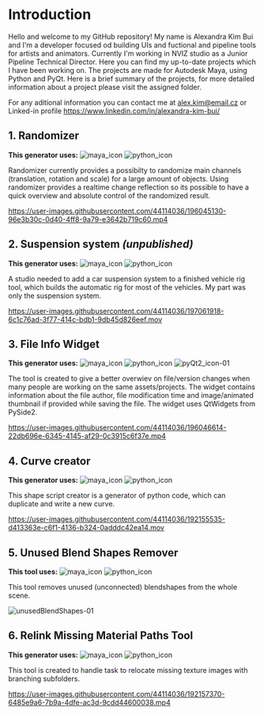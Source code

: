 # Introduction
Hello and welcome to my GitHub repository! My name is Alexandra Kim Bui and I'm a developer focused od building UIs and fuctional and pipeline tools 
for artists and animators. Currently I'm working in NVIZ studio as a Junior Pipeline Technical Director. 
Here you can find my up-to-date projects which I have been working on. The projects are made for Autodesk Maya, using Python 
and PyQt. Here is a brief summary of the projects, for more detailed information about a project please visit the assigned folder.

For any aditional information you can contact me at alex.kim@email.cz or Linked-in profile https://www.linkedin.com/in/alexandra-kim-bui/

## 1. Randomizer
**This generator uses:** ![maya_icon](https://user-images.githubusercontent.com/44114036/192157730-b543643b-b461-447d-9779-70ba59b347d5.png)
![python_icon](https://user-images.githubusercontent.com/44114036/192157734-130bc0eb-741e-4805-9f56-1a00bc179fc3.png)

Randomizer currently provides a possibilty to randomize main channels (translation, rotation and scale) for a large amount of objects. 
Using randomizer provides a realtime change reflection so its possible to have a quick overview and absolute control of the randomized result.

https://user-images.githubusercontent.com/44114036/196045130-96e3b30c-0d40-4ff8-9a79-e3642b719c60.mp4

## 2. Suspension system *(unpublished)*
**This generator uses:** ![maya_icon](https://user-images.githubusercontent.com/44114036/192157730-b543643b-b461-447d-9779-70ba59b347d5.png)
![python_icon](https://user-images.githubusercontent.com/44114036/192157734-130bc0eb-741e-4805-9f56-1a00bc179fc3.png)

A studio needed to add a car suspension system to a finished vehicle rig tool, which builds the automatic rig for most of the vehicles. My part was only the suspension system.

https://user-images.githubusercontent.com/44114036/197061918-6c1c76ad-3f77-414c-bdb1-9db45d826eef.mov



## 3. File Info Widget

**This generator uses:** ![maya_icon](https://user-images.githubusercontent.com/44114036/192157730-b543643b-b461-447d-9779-70ba59b347d5.png)
![python_icon](https://user-images.githubusercontent.com/44114036/192157734-130bc0eb-741e-4805-9f56-1a00bc179fc3.png) ![pyQt2_icon-01](https://user-images.githubusercontent.com/44114036/196046319-556f07e3-a451-4db2-a75b-b8b06592cf8c.png)

The tool is created to give a better overwiev on file/version changes when many people are working on the same assets/projects. The widget contains information about the file author, file modification time and image/animated thumbnail if provided while saving the file. The widget uses QtWidgets from PySide2.

https://user-images.githubusercontent.com/44114036/196046614-22db696e-6345-4145-af29-0c3915c6f37e.mp4

## 4. Curve creator

**This generator uses:** ![maya_icon](https://user-images.githubusercontent.com/44114036/192157730-b543643b-b461-447d-9779-70ba59b347d5.png)
![python_icon](https://user-images.githubusercontent.com/44114036/192157734-130bc0eb-741e-4805-9f56-1a00bc179fc3.png)

This shape script creator is a generator of python code, which can duplicate and write a new curve.

https://user-images.githubusercontent.com/44114036/192155535-d413363e-c6f1-4136-b324-0adddc42ea14.mov

## 5. Unused Blend Shapes Remover
**This tool uses:** ![maya_icon](https://user-images.githubusercontent.com/44114036/192157730-b543643b-b461-447d-9779-70ba59b347d5.png)
![python_icon](https://user-images.githubusercontent.com/44114036/192157734-130bc0eb-741e-4805-9f56-1a00bc179fc3.png)

This tool removes unused (unconnected) blendshapes from the whole scene.

![unusedBlendShapes-01](https://user-images.githubusercontent.com/44114036/192876160-9eded616-d0a8-4dae-a134-18921e3e37b4.png)

## 6. Relink Missing Material Paths Tool

**This generator uses:** ![maya_icon](https://user-images.githubusercontent.com/44114036/192157730-b543643b-b461-447d-9779-70ba59b347d5.png)
![python_icon](https://user-images.githubusercontent.com/44114036/192157734-130bc0eb-741e-4805-9f56-1a00bc179fc3.png)

This tool is created to handle task to relocate missing texture images with branching subfolders.

https://user-images.githubusercontent.com/44114036/192157370-6485e9a6-7b9a-4dfe-ac3d-9cdd44600038.mp4
